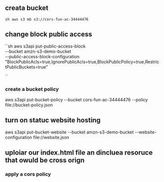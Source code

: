 ## creata  bucket
``sh
aws s3 mb s3://cors-fun-ac-34444476
``
## change block public access
``sh
aws s3api put-public-access-block \
    --bucket amzn-s3-demo-bucket \
    --public-access-block-configuration "BlockPublicAcls=true,IgnorePublicAcls=true,BlockPublicPolicy=true,RestrictPublicBuckets=true"

``

### create a bucket policy
aws s3api put-bucket-policy --bucket cors-fun-ac-34444476 --policy file://bucket-policy.json


## turn on statuc website hosting

aws s3api put-bucket-website --bucket amzn-s3-demo-bucket --website-configuration file://website.json

## uploiar our index.html file an dincluea resoruce that owuld be cross orign


### apply a cors policy